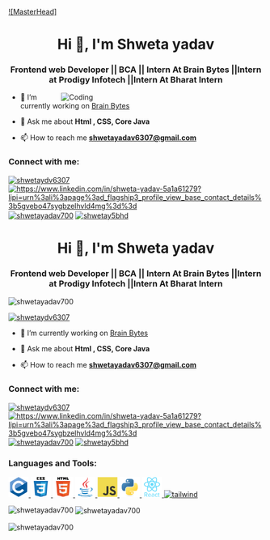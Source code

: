 [![MasterHead]](https://www.gyanvihar.org:3001/uploads/1630053356860mbahead.jpg)


<h1 align="center">Hi 👋, I'm Shweta yadav</h1>
<h3 align="center">Frontend web Developer || BCA || Intern At Brain Bytes ||Intern at Prodigy Infotech ||Intern At Bharat Intern</h3>
<img align="right" alt="Coding" width="400" src="https://img.freepik.com/premium-vector/front-end-developer-icon-vector-woman-work-laptop_88813-2677.jpg?w=2000">

- 🔭 I’m currently working on [Brain Bytes](https://github.com/Thebeast01/Pre-Final-Brain-Bytes.git)

- 💬 Ask me about **Html , CSS, Core Java**

- 📫 How to reach me **shwetayadav6307@gmail.com**

<h3 align="left">Connect with me:</h3>
<p align="left">
<a href="https://twitter.com/shwetaydv6307" target="blank"><img align="center" src="https://raw.githubusercontent.com/rahuldkjain/github-profile-readme-generator/master/src/images/icons/Social/twitter.svg" alt="shwetaydv6307" height="30" width="40" /></a>
<a href="https://linkedin.com/in/https://www.linkedin.com/in/shweta-yadav-5a1a61279?lipi=urn%3ali%3apage%3ad_flagship3_profile_view_base_contact_details%3b5gvebo47sygbzelhvld4mg%3d%3d" target="blank"><img align="center" src="https://raw.githubusercontent.com/rahuldkjain/github-profile-readme-generator/master/src/images/icons/Social/linked-in-alt.svg" alt="https://www.linkedin.com/in/shweta-yadav-5a1a61279?lipi=urn%3ali%3apage%3ad_flagship3_profile_view_base_contact_details%3b5gvebo47sygbzelhvld4mg%3d%3d" height="30" width="40" /></a>
<a href="https://www.leetcode.com/shwetayadav700" target="blank"><img align="center" src="https://raw.githubusercontent.com/rahuldkjain/github-profile-readme-generator/master/src/images/icons/Social/leet-code.svg" alt="shwetayadav700" height="30" width="40" /></a>
<a href="https://auth.geeksforgeeks.org/user/shwetay5bhd" target="blank"><img align="center" src="https://raw.githubusercontent.com/rahuldkjain/github-profile-readme-generator/master/src/images/icons/Social/geeks-for-geeks.svg" alt="shwetay5bhd" height="30" width="40" /></a>
</p>

<h1 align="center">Hi 👋, I'm Shweta yadav</h1>
<h3 align="center">Frontend web Developer || BCA || Intern At Brain Bytes ||Intern at Prodigy Infotech ||Intern At Bharat Intern</h3>

<p align="left"> <img src="https://komarev.com/ghpvc/?username=shwetayadav700&label=Profile%20views&color=0e75b6&style=flat" alt="shwetayadav700" /> </p>

<p align="left"> <a href="https://twitter.com/shwetaydv6307" target="blank"><img src="https://img.shields.io/twitter/follow/shwetaydv6307?logo=twitter&style=for-the-badge" alt="shwetaydv6307" /></a> </p>

- 🔭 I’m currently working on [Brain Bytes](https://github.com/Thebeast01/Pre-Final-Brain-Bytes.git)

- 💬 Ask me about **Html , CSS, Core Java**

- 📫 How to reach me **shwetayadav6307@gmail.com**

<h3 align="left">Connect with me:</h3>
<p align="left">
<a href="https://twitter.com/shwetaydv6307" target="blank"><img align="center" src="https://raw.githubusercontent.com/rahuldkjain/github-profile-readme-generator/master/src/images/icons/Social/twitter.svg" alt="shwetaydv6307" height="30" width="40" /></a>
<a href="https://linkedin.com/in/https://www.linkedin.com/in/shweta-yadav-5a1a61279?lipi=urn%3ali%3apage%3ad_flagship3_profile_view_base_contact_details%3b5gvebo47sygbzelhvld4mg%3d%3d" target="blank"><img align="center" src="https://raw.githubusercontent.com/rahuldkjain/github-profile-readme-generator/master/src/images/icons/Social/linked-in-alt.svg" alt="https://www.linkedin.com/in/shweta-yadav-5a1a61279?lipi=urn%3ali%3apage%3ad_flagship3_profile_view_base_contact_details%3b5gvebo47sygbzelhvld4mg%3d%3d" height="30" width="40" /></a>
<a href="https://www.leetcode.com/shwetayadav700" target="blank"><img align="center" src="https://raw.githubusercontent.com/rahuldkjain/github-profile-readme-generator/master/src/images/icons/Social/leet-code.svg" alt="shwetayadav700" height="30" width="40" /></a>
<a href="https://auth.geeksforgeeks.org/user/shwetay5bhd" target="blank"><img align="center" src="https://raw.githubusercontent.com/rahuldkjain/github-profile-readme-generator/master/src/images/icons/Social/geeks-for-geeks.svg" alt="shwetay5bhd" height="30" width="40" /></a>
</p>

<h3 align="left">Languages and Tools:</h3>
<p align="left"> <a href="https://www.cprogramming.com/" target="_blank" rel="noreferrer"> <img src="https://raw.githubusercontent.com/devicons/devicon/master/icons/c/c-original.svg" alt="c" width="40" height="40"/> </a> <a href="https://www.w3schools.com/css/" target="_blank" rel="noreferrer"> <img src="https://raw.githubusercontent.com/devicons/devicon/master/icons/css3/css3-original-wordmark.svg" alt="css3" width="40" height="40"/> </a> <a href="https://www.w3.org/html/" target="_blank" rel="noreferrer"> <img src="https://raw.githubusercontent.com/devicons/devicon/master/icons/html5/html5-original-wordmark.svg" alt="html5" width="40" height="40"/> </a> <a href="https://www.java.com" target="_blank" rel="noreferrer"> <img src="https://raw.githubusercontent.com/devicons/devicon/master/icons/java/java-original.svg" alt="java" width="40" height="40"/> </a> <a href="https://developer.mozilla.org/en-US/docs/Web/JavaScript" target="_blank" rel="noreferrer"> <img src="https://raw.githubusercontent.com/devicons/devicon/master/icons/javascript/javascript-original.svg" alt="javascript" width="40" height="40"/> </a> <a href="https://www.python.org" target="_blank" rel="noreferrer"> <img src="https://raw.githubusercontent.com/devicons/devicon/master/icons/python/python-original.svg" alt="python" width="40" height="40"/> </a> <a href="https://reactjs.org/" target="_blank" rel="noreferrer"> <img src="https://raw.githubusercontent.com/devicons/devicon/master/icons/react/react-original-wordmark.svg" alt="react" width="40" height="40"/> </a> <a href="https://tailwindcss.com/" target="_blank" rel="noreferrer"> <img src="https://www.vectorlogo.zone/logos/tailwindcss/tailwindcss-icon.svg" alt="tailwind" width="40" height="40"/> </a> </p>

<p><img align="left" src="https://github-readme-stats.vercel.app/api/top-langs?username=shwetayadav700&show_icons=true&locale=en&layout=compact" alt="shwetayadav700" /></p>

<p>&nbsp;<img align="center" src="https://github-readme-stats.vercel.app/api?username=shwetayadav700&show_icons=true&locale=en" alt="shwetayadav700" /></p>

<p><img align="center" src="https://github-readme-streak-stats.herokuapp.com/?user=shwetayadav700&" alt="shwetayadav700" /></p>
